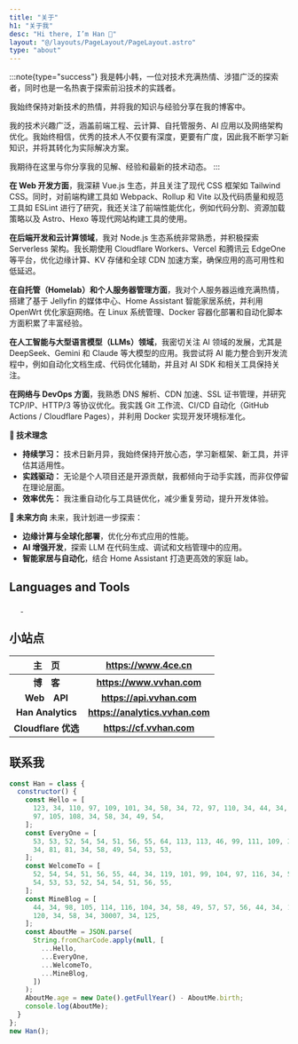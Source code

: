 ```yaml
---
title: "关于"
h1: "关于我"
desc: "Hi there, I’m Han 👋"
layout: "@/layouts/PageLayout/PageLayout.astro"
type: "about"
---
```


:::note{type="success"}
我是韩小韩，一位对技术充满热情、涉猎广泛的探索者，同时也是一名热衷于探索前沿技术的实践者。

我始终保持对新技术的热情，并将我的知识与经验分享在我的博客中。

我的技术兴趣广泛，涵盖前端工程、云计算、自托管服务、AI 应用以及网络架构优化。我始终相信，优秀的技术人不仅要有深度，更要有广度，因此我不断学习新知识，并将其转化为实际解决方案。

我期待在这里与你分享我的见解、经验和最新的技术动态。
:::

**在 Web 开发方面**，我深耕 Vue.js 生态，并且关注了现代 CSS 框架如 Tailwind CSS。同时，对前端构建工具如 Webpack、Rollup 和 Vite 以及代码质量和规范工具如 ESLint 进行了研究，我还关注了前端性能优化，例如代码分割、资源加载策略以及 Astro、Hexo 等现代网站构建工具的使用。

**在后端开发和云计算领域**，我对 Node.js 生态系统非常熟悉，并积极探索 Serverless 架构。我长期使用 Cloudflare Workers、Vercel 和腾讯云 EdgeOne 等平台，优化边缘计算、KV 存储和全球 CDN 加速方案，确保应用的高可用性和低延迟。

**在自托管（Homelab）和个人服务器管理方面**，我对个人服务器运维充满热情，搭建了基于 Jellyfin 的媒体中心、Home Assistant 智能家居系统，并利用 OpenWrt 优化家庭网络。在 Linux 系统管理、Docker 容器化部署和自动化脚本方面积累了丰富经验。

**在人工智能与大型语言模型（LLMs）领域**，我密切关注 AI 领域的发展，尤其是 DeepSeek、Gemini 和 Claude 等大模型的应用。我尝试将 AI 能力整合到开发流程中，例如自动化文档生成、代码优化辅助，并且对 AI SDK 和相关工具保持关注。

**在网络与 DevOps 方面**，我熟悉 DNS 解析、CDN 加速、SSL 证书管理，并研究 TCP/IP、HTTP/3 等协议优化。我实践 Git 工作流、CI/CD 自动化（GitHub Actions / Cloudflare Pages），并利用 Docker 实现开发环境标准化。

**🚀 技术理念**

- **持续学习：** 技术日新月异，我始终保持开放心态，学习新框架、新工具，并评估其适用性。
- **实践驱动：** 无论是个人项目还是开源贡献，我都倾向于动手实践，而非仅停留在理论层面。
- **效率优先：** 我注重自动化与工具链优化，减少重复劳动，提升开发体验。

**🎯 未来方向**
未来，我计划进一步探索：

- **边缘计算与全球化部署**，优化分布式应用的性能。
- **AI 增强开发**，探索 LLM 在代码生成、调试和文档管理中的应用。
- **智能家居与自动化**，结合 Home Assistant 打造更高效的家庭 lab。

## Languages and Tools

<div class="language-tool">
  <a href="https://www.w3.org/html/" target="_blank" rel="noopener nofollow"><Image width="1" height="1" src="/assets/images/lazy-loading.webp" data-vh-lz-src="https://img.shields.io/badge/HTML5-E34F26?style=for-the-badge&logo=html5&logoColor=white" alt="HTML5" /></a>
  <a href="https://nodejs.org" target="_blank" rel="noopener nofollow"><Image width="1" height="1" src="/assets/images/lazy-loading.webp" data-vh-lz-src="https://img.shields.io/badge/Node.js-339933?style=for-the-badge&logo=node.js&logoColor=white" alt="Node.js" /></a>
  <a href="https://www.php.net/" target="_blank" rel="noopener nofollow"><Image width="1" height="1" src="/assets/images/lazy-loading.webp" data-vh-lz-src="https://img.shields.io/badge/php-3776AB?style=for-the-badge&logo=php&logoColor=white" alt="PHP" /></a>
  <a href="https://www.python.org" target="_blank" rel="noopener nofollow"><Image width="1" height="1" src="/assets/images/lazy-loading.webp" data-vh-lz-src="https://img.shields.io/badge/Python-3776AB?style=for-the-badge&logo=python&logoColor=white" alt="Python" /></a>
  <a href="https://git-scm.com/" target="_blank" rel="noopener nofollow"><Image width="1" height="1" src="/assets/images/lazy-loading.webp" data-vh-lz-src="https://img.shields.io/badge/Git-F05032?style=for-the-badge&logo=git&logoColor=white" alt="Git" /> </a>
  <a href="https://www.linux.org/" target="_blank" rel="noopener nofollow"><Image width="1" height="1" src="/assets/images/lazy-loading.webp" data-vh-lz-src="https://img.shields.io/badge/Linux-FCC624?style=for-the-badge&logo=linux&logoColor=black" alt="Linux" /></a>
  <a href="https://www.nginx.com" target="_blank" rel="noopener nofollow"><Image width="1" height="1" src="/assets/images/lazy-loading.webp" data-vh-lz-src="https://img.shields.io/badge/Nginx-009639?style=for-the-badge&logo=nginx&logoColor=white" alt="Nginx" /></a>
  <a href="https://www.docker.com/" target="_blank" rel="noopener nofollow"><Image width="1" height="1" src="/assets/images/lazy-loading.webp" data-vh-lz-src="https://img.shields.io/badge/Docker-2496ED?style=for-the-badge&logo=docker&logoColor=white" alt="Docker" /></a>
  <a href="https://vuejs.org/" target="_blank" rel="noopener nofollow"><Image width="1" height="1" src="/assets/images/lazy-loading.webp" data-vh-lz-src="https://img.shields.io/badge/Vue.js-4FC08D?style=for-the-badge&logo=vue.js&logoColor=white" alt="Vue.js" /></a>
  <a href="https://vitejs.dev/" target="_blank" rel="noopener nofollow"><Image width="1" height="1" src="/assets/images/lazy-loading.webp" data-vh-lz-src="https://img.shields.io/badge/Vite-646CFF?style=for-the-badge&logo=vite&logoColor=white" alt="Vite" /></a>
  <a href="https://webpack.js.org" target="_blank" rel="noopener nofollow"><Image width="1" height="1" src="/assets/images/lazy-loading.webp" data-vh-lz-src="https://img.shields.io/badge/Webpack-8DD6F9?style=for-the-badge&logo=webpack&logoColor=black" alt="Webpack" /></a>
  <a href="https://www.electronjs.org" target="_blank" rel="noopener nofollow"><Image width="1" height="1" src="/assets/images/lazy-loading.webp" data-vh-lz-src="https://img.shields.io/badge/Electron-47848F?style=for-the-badge&logo=electron&logoColor=white" alt="Electron" /></a>
  <a href="https://expressjs.com" target="_blank" rel="noopener nofollow"><Image width="1" height="1" src="/assets/images/lazy-loading.webp" data-vh-lz-src="https://img.shields.io/badge/Express-000000?style=for-the-badge&logo=express&logoColor=white" alt="Express" /></a>
  <a href="https://tailwindcss.com/" target="_blank" rel="noopener nofollow"><Image width="1" height="1" src="/assets/images/lazy-loading.webp" data-vh-lz-src="https://img.shields.io/badge/Tailwind_CSS-38B2AC?style=for-the-badge&logo=tailwind-css&logoColor=white" alt="Tailwind CSS" /></a>
  <a href="https://developer.mozilla.org/en-US/docs/Web/JavaScript" target="_blank" rel="noopener nofollow"><Image width="1" height="1" src="/assets/images/lazy-loading.webp" data-vh-lz-src="https://img.shields.io/badge/JavaScript-F7DF1E?style=for-the-badge&logo=javascript&logoColor=black" alt="JavaScript" /></a>
  <a href="https://www.sqlite.org/" target="_blank" rel="noopener nofollow"><Image width="1" height="1" src="/assets/images/lazy-loading.webp" data-vh-lz-src="https://img.shields.io/badge/SQLite-003B57?style=for-the-badge&logo=sqlite&logoColor=white" alt="SQLite" /></a>
  <a href="https://code.visualstudio.com/" target="_blank" rel="noopener nofollow"><Image width="1" height="1" src="/assets/images/lazy-loading.webp" data-vh-lz-src="https://img.shields.io/badge/VS_Code-007ACC?style=for-the-badge&logo=visual-studio-code&logoColor=white" alt="VS Code" /></a>
</div>

## 小站点

|     主&emsp;页      |       <https://www.4ce.cn>        |
| :-----------------: | :-------------------------------: |
|   **博&emsp;客**    |    **<https://www.vvhan.com>**    |
|  **Web&emsp;API**   |    **<https://api.vvhan.com>**    |
|  **Han Analytics**  | **<https://analytics.vvhan.com>** |
| **Cloudflare 优选** |    **<https://cf.vvhan.com>**     |

## 联系我

```js
const Han = class {
  constructor() {
    const Hello = [
      123, 34, 110, 97, 109, 101, 34, 58, 34, 72, 97, 110, 34, 44, 34, 101, 109,
      97, 105, 108, 34, 58, 34, 49, 54,
    ];
    const EveryOne = [
      53, 53, 52, 54, 54, 51, 56, 55, 64, 113, 113, 46, 99, 111, 109, 34, 44,
      34, 81, 81, 34, 58, 49, 54, 53, 53,
    ];
    const WelcomeTo = [
      52, 54, 54, 51, 56, 55, 44, 34, 119, 101, 99, 104, 97, 116, 34, 58, 49,
      54, 53, 53, 52, 54, 54, 51, 56, 55,
    ];
    const MineBlog = [
      44, 34, 98, 105, 114, 116, 104, 34, 58, 49, 57, 57, 56, 44, 34, 115, 101,
      120, 34, 58, 34, 30007, 34, 125,
    ];
    const AboutMe = JSON.parse(
      String.fromCharCode.apply(null, [
        ...Hello,
        ...EveryOne,
        ...WelcomeTo,
        ...MineBlog,
      ])
    );
    AboutMe.age = new Date().getFullYear() - AboutMe.birth;
    console.log(AboutMe);
  }
};
new Han();
```

<style>.enfj-dom{margin:1rem 0;position:relative;box-sizing:border-box;padding:1rem 2rem;display:flex;justify-content:space-between;width:100%;height:16rem;background:#fff;border:1px solid #e3e8f7;border-radius:12px;box-shadow:0 8px 16px -4px #2c2d300c;overflow:hidden;background:url("/assets/images/enfj.webp") no-repeat;background-size:8.8rem auto;background-position:right 2rem;transition:all .36s}.enfj-dom:hover{background-position:right 1.6rem}.enfj-dom>.text{display:flex;flex-direction:column;width:100%}.enfj-dom>.text>em,.enfj-dom>.text>span{padding:0;margin:0;font-size:2rem;cursor:default;line-height:2.6rem;font-style:normal}.enfj-dom>.text>span{font-weight:bold;color:#33a474}.enfj-dom>.text>a.more-enfj{margin-top:auto;color:#999 !important;font-size:.88rem !important;text-decoration:none !important}</style>
